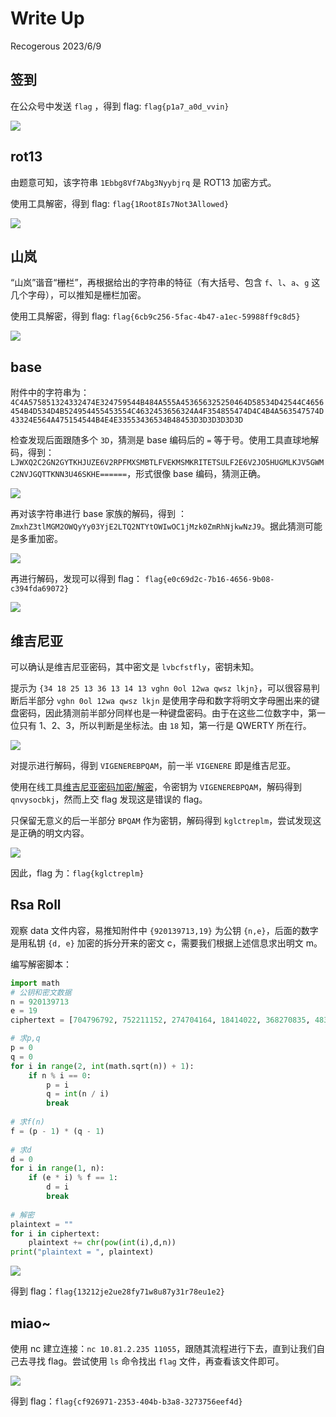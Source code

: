 # Write Up

Recogerous 2023/6/9



## 签到

在公众号中发送 `flag` ，得到 flag: `flag{p1a7_a0d_vvin}`

![](img/Pasted%20image%2020230609141320.png)



## rot13

由题意可知，该字符串 `1Ebbg8Vf7Abg3Nyybjrq` 是 ROT13 加密方式。

使用工具解密，得到 flag:  `flag{1Root8Is7Not3Allowed}`

![](img/Pasted%20image%2020230609141510.png)



## 山岚

“山岚”谐音“栅栏”，再根据给出的字符串的特征（有大括号、包含 `f`、`l`、`a`、`g` 这几个字母），可以推知是栅栏加密。

使用工具解密，得到 flag: `flag{6cb9c256-5fac-4b47-a1ec-59988ff9c8d5}`

![](img/Pasted%20image%2020230609142021.png)



## base

附件中的字符串为：`4C4A575851324332474E324759544B484A555A453656325250464D58534D42544C4656454B4D534D4B524954455453554C4632453656324A4F354855474D4C4B4A563547574D43324E564A475154544B4E4E33553436534B48453D3D3D3D3D3D`

检查发现后面跟随多个 `3D`，猜测是 base 编码后的 `=` 等于号。使用工具直球地解码，得到：`LJWXQ2C2GN2GYTKHJUZE6V2RPFMXSMBTLFVEKMSMKRITETSULF2E6V2JO5HUGMLKJV5GWMC2NVJGQTTKNN3U46SKHE======`，形式很像 base 编码，猜测正确。

![](img/Pasted%20image%2020230609164637.png)

再对该字符串进行 base 家族的解码，得到 ： `ZmxhZ3tlMGM2OWQyYy03YjE2LTQ2NTYtOWIwOC1jMzk0ZmRhNjkwNzJ9`。据此猜测可能是多重加密。

![](img/Pasted%20image%2020230609164802.png)

再进行解码，发现可以得到 flag： `flag{e0c69d2c-7b16-4656-9b08-c394fda69072}`

![](img/Pasted%20image%2020230609164854.png)



## 维吉尼亚

可以确认是维吉尼亚密码，其中密文是 `lvbcfstfly`，密钥未知。

提示为 `{34 18 25 13 36 13 14 13 vghn 0ol 12wa qwsz lkjn}`，可以很容易判断后半部分 `vghn 0ol 12wa qwsz lkjn` 是使用字母和数字将明文字母圈出来的键盘密码，因此猜测前半部分同样也是一种键盘密码。由于在这些二位数字中，第一位只有 1、2、3，所以判断是坐标法。由 `18` 知，第一行是 QWERTY 所在行。

![](img/Pasted%20image%2020230609165633.png)

对提示进行解码，得到 `VIGENEREBPQAM`，前一半 `VIGENERE` 即是维吉尼亚。

使用在线工具[维吉尼亚密码加密/解密](http://www.atoolbox.net/Tool.php?Id=856)，令密钥为 `VIGENEREBPQAM`，解码得到 `qnvysocbkj`，然而上交 flag 发现这是错误的 flag。

只保留无意义的后一半部分 `BPQAM` 作为密钥，解码得到 `kglctreplm`，尝试发现这是正确的明文内容。

![](img/Pasted%20image%2020230609170328.png)

因此，flag 为：`flag{kglctreplm}`



## Rsa Roll

观察 data 文件内容，易推知附件中 `{920139713,19}` 为公钥 `{n,e}`，后面的数字是用私钥 `{d, e}` 加密的拆分开来的密文 c，需要我们根据上述信息求出明文 m。

编写解密脚本：

```python
import math  
# 公钥和密文数据  
n = 920139713  
e = 19  
ciphertext = [704796792, 752211152, 274704164, 18414022, 368270835, 483295235, 263072905, 459788476, 483295235, 459788476, 663551792, 475206804, 459788476, 428313374, 475206804, 459788476, 425392137, 704796792, 458265677, 341524652, 483295235, 534149509, 425392137, 428313374, 425392137, 341524652, 458265677, 263072905, 483295235, 828509797, 341524652, 425392137, 475206804, 428313374, 483295235, 475206804, 459788476, 306220148]  

# 求p,q  
p = 0  
q = 0  
for i in range(2, int(math.sqrt(n)) + 1):  
    if n % i == 0:  
        p = i  
        q = int(n / i)  
        break
  
# 求f(n)  
f = (p - 1) * (q - 1)
  
# 求d  
d = 0  
for i in range(1, n):  
    if (e * i) % f == 1:  
        d = i  
        break
  
# 解密  
plaintext = ""  
for i in ciphertext:  
    plaintext += chr(pow(int(i),d,n))  
print("plaintext = ", plaintext)
```

![](img/Pasted%20image%2020230609180326.png)

得到 flag：`flag{13212je2ue28fy71w8u87y31r78eu1e2}`



## miao~

使用 nc 建立连接：`nc 10.81.2.235 11055`，跟随其流程进行下去，直到让我们自己去寻找 flag。尝试使用 `ls` 命令找出 `flag` 文件，再查看该文件即可。

![](img/Pasted%20image%2020230609194442.png)

得到 flag：`flag{cf926971-2353-404b-b3a8-3273756eef4d}`
